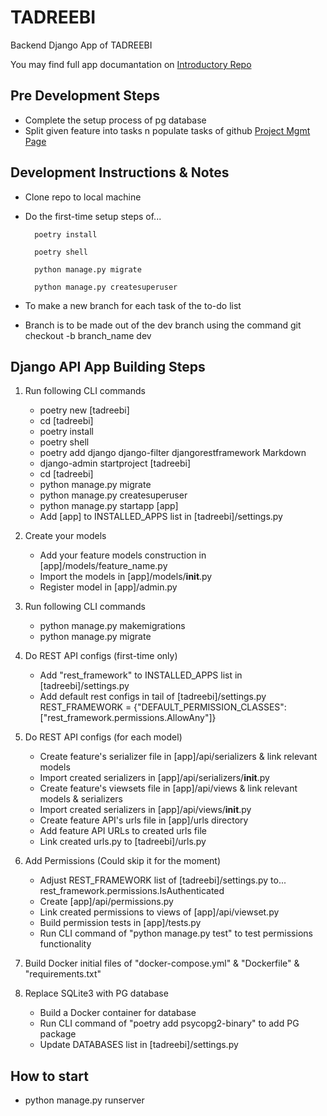 # TADREEBI

Backend Django App of TADREEBI

You may find full app documantation on [Introductory Repo](https://github.com/Tadreebi/app)

## Pre Development Steps

- Complete the setup process of pg database
- Split given feature into tasks n populate tasks of github [Project Mgmt Page](https://github.com/Tadreebi/be/projects/1)

## Development Instructions & Notes

- Clone repo to local machine
- Do the first-time setup steps of...

        poetry install

        poetry shell
        
        python manage.py migrate
        
        python manage.py createsuperuser
- To make a new branch for each task of the to-do list
- Branch is to be made out of the dev branch using the command
        git checkout -b branch_name dev

## Django API App Building Steps

1. Run following CLI commands
    - poetry new [tadreebi]
    - cd [tadreebi]
    - poetry install
    - poetry shell
    - poetry add django django-filter djangorestframework Markdown
    - django-admin startproject [tadreebi]
    - cd [tadreebi]
    - python manage.py migrate
    - python manage.py createsuperuser
    - python manage.py startapp [app]
    - Add [app] to INSTALLED_APPS list in [tadreebi]/settings.py

2. Create your models
    - Add your feature models construction in [app]/models/feature_name.py
    - Import the models in [app]/models/__init__.py
    - Register model in [app]/admin.py

3. Run following CLI commands
    - python manage.py makemigrations
    - python manage.py migrate

4. Do REST API configs (first-time only)
    - Add "rest_framework" to INSTALLED_APPS list in [tadreebi]/settings.py
    - Add default rest configs in tail of [tadreebi]/settings.py
            REST_FRAMEWORK = {"DEFAULT_PERMISSION_CLASSES": ["rest_framework.permissions.AllowAny"]}

5. Do REST API configs (for each model)
    - Create feature's serializer file in [app]/api/serializers & link relevant models
    - Import created serializers in [app]/api/serializers/__init__.py
    - Create feature's viewsets file in [app]/api/views & link relevant models & serializers
    - Import created serializers in [app]/api/views/__init__.py
    - Create feature API's urls file in [app]/urls directory
    - Add feature API URLs to created urls file
    - Link created urls.py to [tadreebi]/urls.py

6. Add Permissions (Could skip it for the moment)
    - Adjust REST_FRAMEWORK list of [tadreebi]/settings.py to...
            rest_framework.permissions.IsAuthenticated
    - Create [app]/api/permissions.py
    - Link created permissions to views of [app]/api/viewset.py
    - Build permission tests in [app]/tests.py
    - Run CLI command of "python manage.py test" to test permissions functionality

7. Build Docker initial files of "docker-compose.yml" & "Dockerfile" & "requirements.txt"

8. Replace SQLite3 with PG database
    - Build a Docker container for database
    - Run CLI command of "poetry add psycopg2-binary" to add PG package
    - Update DATABASES list in [tadreebi]/settings.py

## How to start

- python manage.py runserver
